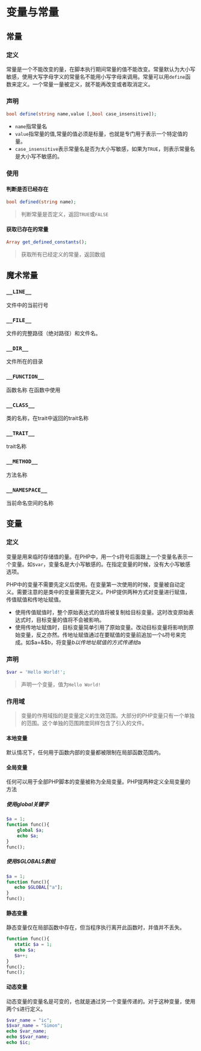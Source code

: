 # 变量与常量

## 常量

### 定义

常量是一个不能改变的量，在脚本执行期间常量的值不能改变。常量默认为大小写敏感，使用大写字母字义的常量名不能用小写字母来调用。常量可以用`define`函数来定义。一个常量一量被定义，就不能再改变或者取消定义。

### 声明

```PHP
bool define(string name,value [,bool case_insensitive])​;
```

- `name`指常量名
- `value`指常量的值,常量的值必须是标量，也就是专门用于表示一个特定值的量。
- `case_insensitive`表示常量名是否为大小写敏感，如果为`TRUE`，则表示常量名是大小写不敏感的。

### 使用

#### 判断是否已经存在

```PHP
bool defined(string name);
```

> 判断常量是否定义，返回`TRUE`或`FALSE`

#### 获取已存在的常量

```PHP
Array get_defined_constants();
```

> 获取所有已经定义的常量，返回数组

## 魔术常量

### `__LINE__`

文件中的当前行号

### `__FILE__`

文件的完整路径（绝对路径）和文件名。

### `__DIR__`

文件所在的目录

### `__FUNCTION__`

函数名称 在函数中使用

### `__CLASS__`

类的名称，在trait中返回的trait名称

### `__TRAIT__`

trait名称

### `__METHOD__`

方法名称

### `__NAMESPACE__`

当前命名空间的名称

## 变量

### 定义

变量是用来临时存储值的量。在PHP中，用一个`$`符号后面跟上一个变量名表示一个变量。如`$var`，变量名是大小写敏感的。在指定变量的时候，没有大小写敏感选项。

PHP中的变量不需要先定义后使用。在变量第一次使用的时候，变量被自动定义。需要注意的是类中的变量需要先定义。PHP提供两种方式对变量进行赋值，传值赋值和传地址赋值。

- 使用传值赋值时，整个原始表达式的值将被复制给目标变量。这时改变原始表达式时，目标变量的值将不会被影响。
- 使用传地址赋值时，目标变量简单引用了原始变量。改动目标变量将影响到原始变量，反之亦然。传地址赋值通过在要赋值的变量前追加一个`&`符号来完成。如$a=&$b，将变量$b以传地址赋值的方式传递给$a

### 声明

```PHP
$var = 'Hello World!';
```

> 声明一个变量，值为`Hello World!`

### 作用域

> 变量的作用域指的是变量定义的生效范围。大部分的PHP变量只有一个单独的范围。这个单独的范围跨度同样包含了引入的文件。

#### 本地变量

默认情况下，任何用于函数内部的变量都被限制在局部函数范围内。

#### 全局变量

任何可以用于全部PHP脚本的变量被称为全局变量。PHP提两种定义全局变量的方法​

##### 使用global关键字

```PHP
$a = 1;
function func(){
    global $a;
    echo $a;​
​​}​
func();​
```

##### 使用$GLOBALS数组

```PHP
$a = 1;
function func(){
   echo $GLOBAL["a"];
​​}​
func();​
```

#### 静态变量

静态变量仅在局部函数中存在，但当程序执行离开此函数时，并值并不丢失。

```PHP
function func(){
   static $a = 1;
   echo $a;
   $a++;​​
​​}​
func();
func();​​​​
```

#### 动态变量

动态变量的变量名是可变的，也就是通过另一个变量传递的。对于这种变量，使用两个`$`进行定义。

```PHP
$var_name = "ic";
$$var_name = "Simon";
echo $var_name;
echo $$var_name;
echo $ic;​​​​​​
```
